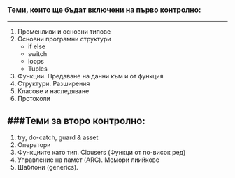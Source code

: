 ### Теми, които ще бъдат включени на първо контролно:
---
1. Променливи и основни типове
2. Основни програмни структури
	* if else
	* switch
	* loops
	* Tuples
3. Функции. Предаване на данни към и от функция
4. Структури. Разширения
5. Класове и наследяване
6. Протоколи

###Теми за второ контролно:
---
1. try, do-catch, guard & asset
2. Оператори
2. Функциите като тип. Clousers (Функци от по-висок ред)
3. Управление на памет (ARC). Мемори лиийкове
5. Шаблони (generics).
 
